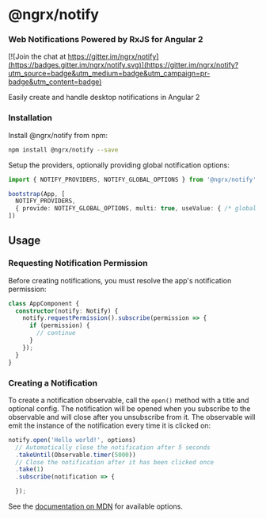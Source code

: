 # @ngrx/notify
### Web Notifications Powered by RxJS for Angular 2
[![Join the chat at https://gitter.im/ngrx/notify](https://badges.gitter.im/ngrx/notify.svg)](https://gitter.im/ngrx/notify?utm_source=badge&utm_medium=badge&utm_campaign=pr-badge&utm_content=badge)

Easily create and handle desktop notifications in Angular 2

### Installation
Install @ngrx/notify from npm:
```bash
npm install @ngrx/notify --save
```

Setup the providers, optionally providing global notification options:
```ts
import { NOTIFY_PROVIDERS, NOTIFY_GLOBAL_OPTIONS } from '@ngrx/notify';

bootstrap(App, [
  NOTIFY_PROVIDERS,
  { provide: NOTIFY_GLOBAL_OPTIONS, multi: true, useValue: { /* global options here */ } }
])
```

## Usage
### Requesting Notification Permission
Before creating notifications, you must resolve the app's notification permission:

```ts
class AppComponent {
  constructor(notify: Notify) {
    notify.requestPermission().subscribe(permission => {
      if (permission) {
        // continue
      }
    });
  }
}
```

### Creating a Notification
To create a notification observable, call the `open()` method with a title and optional config. The notification will be opened when you subscribe to the observable and will close after you unsubscribe from it. The observable will emit the instance of the notification every time it is clicked on:

```ts
notify.open('Hello world!', options)
  // Automatically close the notification after 5 seconds
  .takeUntil(Observable.timer(5000))
  // Close the notification after it has been clicked once
  .take(1)
  .subscribe(notification => {

  });
```

See the [documentation on MDN](https://developer.mozilla.org/en-US/docs/Web/API/Notification/Notification) for available options.
